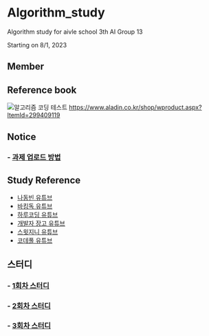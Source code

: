 # Algorithm_study
Algorithm study for aivle school 3th AI Group 13

Starting on 8/1, 2023

## Member

## Reference book
![알고리즘 코딩 테스트](https://github.com/dhshin1125/algorithm_study/assets/123342699/ce5c42de-76e4-4f40-b555-252261c67ad6)
https://www.aladin.co.kr/shop/wproduct.aspx?ItemId=299409119

## Notice
### - [과제 업로드 방법](markdown/Notice/upload_guide/HowToUpload.md)


## Study Reference
- [나동빈 유튜브](https://youtu.be/m-9pAwq1o3w)
- [바킹독 유튜브](https://youtu.be/LcOIobH7ues)
- [하루코딩 유튜브](https://www.youtube.com/@codingtest/)
- [개발자 장고 유튜브](https://youtu.be/pvufY7rK7VA)
- [스윗지니 유튜브](https://www.youtube.com/@swithgenie/videos)
- [코데풀 유튜브](https://www.youtube.com/@codapul/playlists)

## 스터디 
### - [1회차 스터디](markdown/StudyLog/001.study.md)
### - [2회차 스터디](markdown/StudyLog/002.study.md)
### - [3회차 스터디](markdown/StudyLog/003.study.md)

